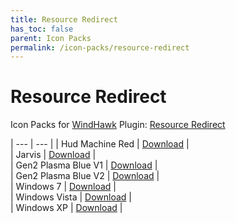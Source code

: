 ```yaml
---
title: Resource Redirect
has_toc: false
parent: Icon Packs
permalink: /icon-packs/resource-redirect
---
```


Resource Redirect
=============================
Icon Packs for [WindHawk][WindHawk] Plugin: [Resource Redirect][ResourceRedirect]


| --- | --- |
| Hud Machine Red | [Download][HudMachineRed] |  
| Jarvis | [Download][Jarvis] |  
| Gen2 Plasma Blue V1 | [Download][PlasmaBlueV1] |  
| Gen2 Plasma Blue V2 | [Download][PlasmaBlueV2] |  
| Windows 7 | [Download][Win7] |  
| Windows Vista | [Download][WinVista] |  
| Windows XP | [Download][WinXP] |  

<!-- ///////////////////////////////////////////////////////////////////////////////////////////////////////////////////////////////////////////////////// -->

[HudMachineRed]: https://gitlab.com/the-back-room/resource-redirect/-/archive/main/resource-redirect-main.zip?path=icon-packs/HUD-Machine-Red
[Jarvis]: https://gitlab.com/the-back-room/resource-redirect/-/archive/main/resource-redirect-main.zip?path=icon-packs/Jarvis
[PlasmaBlueV1]: https://gitlab.com/the-back-room/resource-redirect/-/archive/main/resource-redirect-main.zip?path=icon-packs/Plasma-Blue-V1
[PlasmaBlueV2]: https://gitlab.com/the-back-room/resource-redirect/-/archive/main/resource-redirect-main.zip?path=icon-packs/Plasma-Blue-V2
[Win7]: https://gitlab.com/the-back-room/resource-redirect/-/tree/main/icon-packs/Windows-7
[WinVista]: https://gitlab.com/the-back-room/resource-redirect/-/archive/main/resource-redirect-main.zip?path=icon-packs/Windows-Vista
[WinXP]: https://gitlab.com/the-back-room/resource-redirect/-/archive/main/resource-redirect-main.zip?path=icon-packs/Windows-XP

[WindHawk]: https://windhawk.net/
[ResourceRedirect]: https://windhawk.net/mods/icon-resource-redirect

<!-- ///////////////////////////////////////////////////////////////////////////////////////////////////////////////////////////////////////////////////// -->
